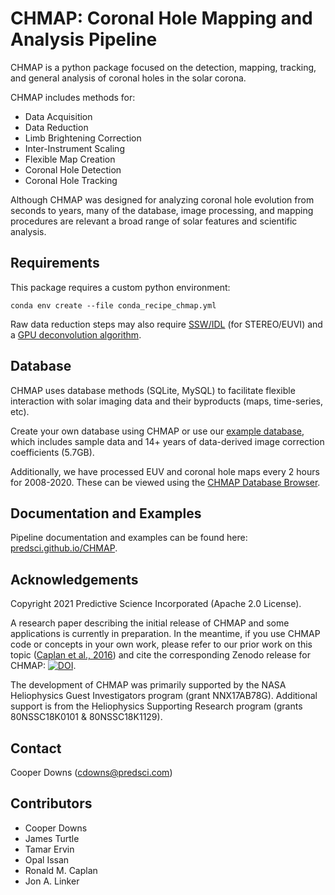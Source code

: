 # CHMAP: Coronal Hole Mapping and Analysis Pipeline

CHMAP is a python package focused on the detection, mapping, tracking, and
general analysis of coronal holes in the solar corona.

CHMAP includes methods for:

- Data Acquisition
- Data Reduction
- Limb Brightening Correction
- Inter-Instrument Scaling
- Flexible Map Creation
- Coronal Hole Detection
- Coronal Hole Tracking

Although CHMAP was designed for analyzing coronal hole evolution from seconds to
years, many of the database, image processing, and mapping procedures are
relevant a broad range of solar features and scientific analysis.

## Requirements

This package requires a custom python environment:

```
conda env create --file conda_recipe_chmap.yml
```

Raw data reduction steps may also
require [SSW/IDL](https://www.lmsal.com/solarsoft/) (for STEREO/EUVI) and
a [GPU deconvolution algorithm](https://on-demand-gtc.gputechconf.com/gtcnew/sessionview.php?sessionName=s5209-gpu-accelerated+imaging+processing+for+nasa%27s+solar+dynamics+observatory).

## Database

CHMAP uses database methods (SQLite, MySQL) to facilitate flexible interaction
with solar imaging data and their byproducts (maps, time-series, etc).

Create your own database using CHMAP or use
our [example database](http://www.predsci.com/chmap/example_db/CHMAP_DB_example.zip),
which includes sample data and 14+ years of data-derived image correction
coefficients (5.7GB).

Additionally, we have processed EUV and coronal hole maps every 2 hours for 2008-2020. 
These can be viewed using the [CHMAP Database Browser](https://q.predsci.com/CHMAP-map-browser/).

## Documentation and Examples

Pipeline documentation and examples can be found
here: [predsci.github.io/CHMAP](https://predsci.github.io/CHMAP/).

## Acknowledgements

Copyright 2021 Predictive Science Incorporated (Apache 2.0 License).

A research paper describing the initial release of CHMAP and some applications
is currently in preparation. In the meantime, if you use CHMAP code or concepts
in your own work, please refer to our prior work on this topic 
([Caplan et al., 2016](http://adsabs.harvard.edu/abs/2016ApJ...823...53C)) and cite
the corresponding Zenodo release for CHMAP: [![DOI](https://zenodo.org/badge/DOI/10.5281/zenodo.5039439.svg)](https://doi.org/10.5281/zenodo.5039439).

The development of CHMAP was primarily supported by the NASA Heliophysics Guest
Investigators program (grant NNX17AB78G). Additional support is from the
Heliophysics Supporting Research program (grants 80NSSC18K0101 & 80NSSC18K1129).

## Contact

Cooper Downs ([cdowns@predsci.com](mailto:cdowns@predsci.com))

## Contributors

- Cooper Downs
- James Turtle
- Tamar Ervin
- Opal Issan
- Ronald M. Caplan
- Jon A. Linker